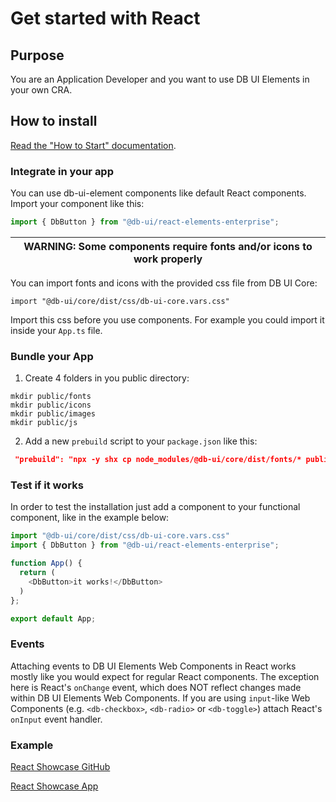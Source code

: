 # Get started with React

## Purpose

You are an Application Developer and you want to use DB UI Elements in your own CRA.

## How to install

[Read the "How to Start" documentation](https://github.com/db-ui/elements/blob/main/doc/howto-start.md).


### Integrate in your app

You can use db-ui-element components like default React components.
Import your component like this:

```typescript
import { DbButton } from "@db-ui/react-elements-enterprise";
```

| WARNING: Some components require fonts and/or icons to work properly |
| --- |
 You can import fonts and icons with the provided css file from DB UI Core:

``import "@db-ui/core/dist/css/db-ui-core.vars.css"``

Import this css before you use components. For example you could import it inside your `App.ts` file.

### Bundle your App

1. Create 4 folders in you public directory:
````shell
mkdir public/fonts
mkdir public/icons
mkdir public/images 
mkdir public/js 
````

2. Add a new ``prebuild`` script to your `package.json` like this:

```json
 "prebuild": "npx -y shx cp node_modules/@db-ui/core/dist/fonts/* public/fonts & npx -y shx cp node_modules/@db-ui/core/dist/images/* public/images & npx -y shx cp node_modules/@db-ui/core/dist/js/* public/js & npx -y shx cp node_modules/@db-ui/core/dist/icons/* public/icons",
```

### Test if it works

In order to test the installation just add a component to your functional component, like in the example below:

```js
import "@db-ui/core/dist/css/db-ui-core.vars.css"
import { DbButton } from "@db-ui/react-elements-enterprise";

function App() {
  return (
    <DbButton>it works!</DbButton>
  )
};

export default App;
```

### Events

Attaching events to DB UI Elements Web Components in React works mostly like you would expect for regular React components. The exception here is React's `onChange` event, which does NOT reflect changes made within DB UI Elements Web Components. If you are using `input`-like Web Components (e.g. `<db-checkbox>`, `<db-radio>` or `<db-toggle>`) attach React's `onInput` event handler.

### Example

[React Showcase GitHub](https://github.com/db-ui/elements/tree/main/showcase/react-showcase)

[React Showcase App](https://db-ui.github.io/elements/react-showcase/index.html)

